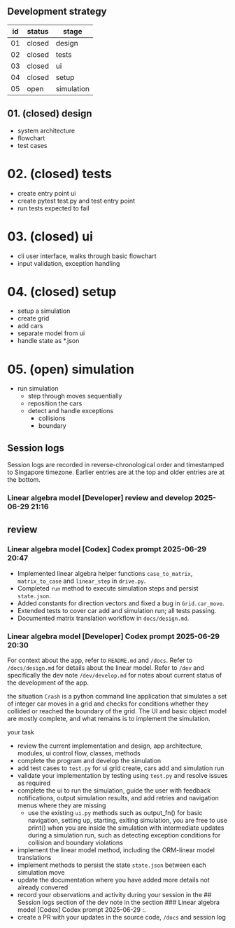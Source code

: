 ## Development strategy

| id | status| stage |
| - | - | - |
| 01 | closed | design |
| 02 | closed | tests |
| 03 | closed | ui |
| 04 | closed | setup |
| 05 | open | simulation |

## 01. (closed) design

- system architecture
- flowchart
- test cases

# 02. (closed) tests

- create entry point ui
- create pytest test.py and test entry point
- run tests expected to fail

# 03. (closed) ui

- cli user interface, walks through basic flowchart 
- input validation, exception handling

# 04. (closed) setup

- setup a simulation
 - create grid
 - add cars
- separate model from ui
- handle state as *.json

# 05. (open) simulation

 - run simulation
    - step through moves sequentially
    - reposition the cars
    - detect and handle exceptions
        - collisions
        - boundary


## Session logs

Session logs are recorded in reverse-chronological order and timestamped to Singapore timezone. Earlier entries are at the top and older entries are at the bottom.

### Linear algebra model [Developer] review and develop 2025-06-29 21:16

review
 - 

### Linear algebra model [Codex] Codex prompt 2025-06-29 20:47

- Implemented linear algebra helper functions `case_to_matrix`, `matrix_to_case`
  and `linear_step` in `drive.py`.
- Completed `run` method to execute simulation steps and persist `state.json`.
- Added constants for direction vectors and fixed a bug in `Grid.car_move`.
- Extended tests to cover car add and simulation run; all tests passing.
- Documented matrix translation workflow in `docs/design.md`.


### Linear algebra model [Developer] Codex prompt 2025-06-29 20:30

For context about the app, refer to `README.md` and `/docs`.  Refer to `/docs/design.md` for details about the linear model. Refer to `/dev` and specifically the dev note `/dev/develop.md` for notes about current status of the development of the app. 

the situation
`Crash` is a python command line application that simulates a set of integer car moves in a grid and checks for conditions whether they collided or reached the boundary of the grid.  The UI and basic object model are mostly complete, and what remains is to implement the simulation.  

your task
- review the current implementation and design, app architecture, modules, ui control flow, classes, methods
- complete the program and develop the simulation
- add test cases to `test.py` for ui grid create, cars add and simulation run
- validate your implementation by testing using `test.py` and resolve issues as required
- complete the ui to run the simulation, guide the user with feedback notifications, output simulation results, and add retries and navigation menus where they are missing
    - use the existing `ui.py` methods such as output_fn() for basic navigation, setting up, starting, exiting simulation, you are free to use print() when you are inside the simulation with intermediate updates during a simulation run, such as detecting exception conditions for collision and boundary violations
- implement the linear model method, including the ORM-linear model translations
- implement methods to persist the state `state.json` between each simulation move
- update the documentation where you have added more details not already convered 
- record your observations and activity during your session in the ## Session logs section of the dev note in the section ### Linear algebra model [Codex] Codex prompt 2025-06-29 <HH>:<MM>.
- create a PR with your updates in the source code, `/docs` and session log
